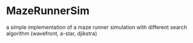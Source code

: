 # MazeRunnerSim
a simple implementation of a maze runner simulation with different search algorithm (wavefront, a-star, djikstra)
